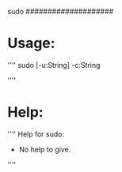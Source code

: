 sudo
####################

Usage:
====================
''''
sudo [-u:String] -c:String 

''''

Help:
====================
''''
Help for sudo:
 - No help to give.

''''
